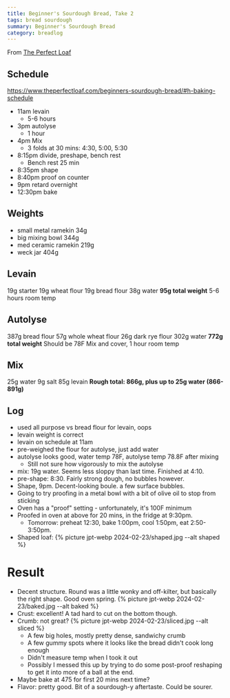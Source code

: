 ```yaml
---
title: Beginner's Sourdough Bread, Take 2
tags: bread sourdough
summary: Beginner's Sourdough Bread
category: breadlog
---
```


From [The Perfect Loaf](https://www.theperfectloaf.com/beginners-sourdough-bread/)

## Schedule
https://www.theperfectloaf.com/beginners-sourdough-bread/#h-baking-schedule
- 11am levain
	- 5-6 hours
- 3pm autolyse
	- 1 hour
- 4pm Mix
	- 3 folds at 30 mins: 4:30, 5:00, 5:30
- 8:15pm divide, preshape, bench rest 
	- Bench rest 25 min
- 8:35pm shape
- 8:40pm proof on counter
- 9pm retard overnight
- 12:30pm bake
## Weights
- small metal ramekin 34g
- big mixing bowl 344g
- med ceramic ramekin 219g
- weck jar 404g
## Levain
19g starter
19g wheat flour
19g bread flour
38g water
**95g total weight**
5-6 hours room temp
## Autolyse
387g bread flour
57g whole wheat flour
26g dark rye flour
302g water
**772g total weight**
Should be 78F
Mix and cover, 1 hour room temp
## Mix
25g water
9g salt
85g levain
**Rough total: 866g, plus up to 25g water (866-891g)**
## Log
- used all purpose vs bread flour for levain, oops
- levain weight is correct
- levain on schedule at 11am
- pre-weighed the flour for autolyse, just add water
- autolyse looks good, water temp 78F, autolyse temp 78.8F after mixing
	- Still not sure how vigorously to mix the autolyse
- mix: 19g water. Seems less sloppy than last time. Finished at 4:10.
- pre-shape: 8:30. Fairly strong dough, no bubbles however.
- Shape, 9pm. Decent-looking boule. a few surface bubbles.
- Going to try proofing in a metal bowl with a bit of olive oil to stop from sticking
- Oven has a "proof" setting - unfortunately, it's 100F minimum
- Proofed in oven at above for 20 mins, in the fridge at 9:30pm.
	- Tomorrow: preheat 12:30, bake 1:00pm, cool 1:50pm, eat 2:50-3:50pm.
- Shaped loaf:
  {% picture jpt-webp 2024-02-23/shaped.jpg --alt shaped %}
# Result
- Decent structure. Round was a little wonky and off-kilter, but basically the right shape. Good oven spring. 
  {% picture jpt-webp 2024-02-23/baked.jpg --alt baked %}
- Crust: excellent! A tad hard to cut on the bottom though.
- Crumb: not great? 
  {% picture jpt-webp 2024-02-23/sliced.jpg --alt sliced %}
	- A few big holes, mostly pretty dense, sandwichy crumb
	- A few gummy spots where it looks like the bread didn't cook long enough
	- Didn't measure temp when I took it out
	- Possibly I messed this up by trying to do some post-proof reshaping to get it into more of a ball at the end.
- Maybe bake at 475 for first 20 mins next time?
- Flavor: pretty good. Bit of a sourdough-y aftertaste. Could be sourer.
